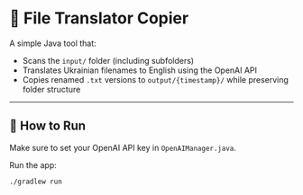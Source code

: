 # 📁 File Translator Copier

A simple Java tool that:

- Scans the `input/` folder (including subfolders)  
- Translates Ukrainian filenames to English using the OpenAI API  
- Copies renamed `.txt` versions to `output/{timestamp}/` while preserving folder structure

---

## 🚀 How to Run

Make sure to set your OpenAI API key in `OpenAIManager.java`.

Run the app:

```bash
./gradlew run

